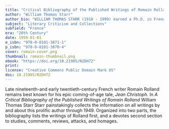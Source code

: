 ```yaml
---
title: "Critical Bibliography of the Published Writings of Romain Rolland"
author: "William Thomas Starr"
author_bio: "WILLIAM THOMAS STARR (1910 - 1999) earned a Ph.D. in French literature in 1938 at the University of Oregon, and taught Romance languages at Northwestern University from 1946-1978."
subject: "Literary Criticism and Collections"
subfield: "France"
era: "20th Century"
date: 1950-01-01
e_isbn: "978-0-8101-3871-1"
p_isbn: "978-0-8101-3870-4"
cover: romain-cover.png
thumbnail: romain-thumbnail.png
ebook: "https://doi.org/10.21985/N2DH72"
print:
license: "Creative Commons Public Domain Mark US"
doi: 10.21985/N2DH72
---
```

Late nineteenth-and early twentieth-century French writer Romain Rolland remains best known for his epic coming-of-age tale, _Jean Christoph_. In _A Critical Bibliography of the Published Writings of Romain Rolland_ William Thomas Starr Starr painstakingly collects the information on all writings by and about this prolific author through 1949. Organized into two parts, the bibliography lists the writings of Rolland first, and a devotes second section to studies, comments, reviews, attacks, and homages.
